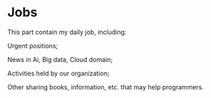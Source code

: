 # Jobs
This part contain my daily job, including:

Urgent positions;

News in Ai, Big data, Cloud domain;

Activities held by our organization;

Other sharing books, information, etc. that may help programmers.
